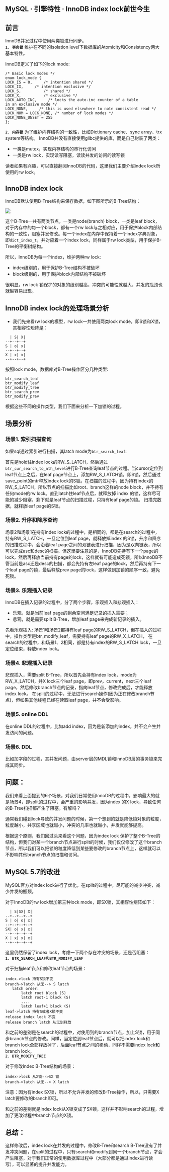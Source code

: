 ## MySQL · 引擎特性 · InnoDB index lock前世今生


    
## 前言

InnoDB并发过程中使用两类锁进行同步。   **`1. 事务锁`** 维护在不同的Isolation level下数据库的Atomicity和Consistency两大基本特性。  


InnoDB定义了如下的lock mode:  

```LANG
/* Basic lock modes */
enum lock_mode {
LOCK_IS = 0,     /* intention shared */
LOCK_IX,     /* intention exclusive */
LOCK_S,          /* shared */
LOCK_X,          /* exclusive */
LOCK_AUTO_INC,     /* locks the auto-inc counter of a table
in an exclusive mode */
LOCK_NONE,     /* this is used elsewhere to note consistent read */
LOCK_NUM = LOCK_NONE, /* number of lock modes */
LOCK_NONE_UNSET = 255
};

``` **`2. 内存锁`** 为了维护内存结构的一致性，比如Dictionary cache、sync array、trx system等结构。
InnoDB并没有直接使用glibc提供的库，而是自己封装了两类：  

* 一类是mutex，实现内存结构的串行化访问
* 一类是rw lock，实现读写阻塞，读读并发的访问的读写锁



读者如果有兴趣，可以直接翻阅InnoDB的代码，这里我们主要介绍index lock所使用的rw lock。  

## InnoDB index lock

InnoDB默认使用B-Tree结构来保存数据，如下图所示的B-Tree结构：

![][0]  


这个B-Tree一共有两类节点，一类是node(branch) block，一类是leaf block，对于内存中的每一个block，都有一个rw lock与之相对应，用于保护block内部结构的一致性，阻塞并发修改。每一个index在内存中保持着一个index字典对象，即`dict_index_t`，并对应着一个index lock，同样属于rw lock类型，用于保护B-Tree的平衡树结构。  


所以，InnoDB为每一个index，维护两种rw lock:  

* index级别的，用于保护B-Tree结构不被破坏
* block级别的，用于保护block内部结构不被破坏



很明显，rw lock 锁保护的对象的级别越高，冲突的可能性就越大，并发的瓶颈也就越容易出现。  

## InnoDB index lock的处理场景分析


* 我们先来看rw lock的模型，rw lock一共使用两类lock mode，即S锁和X锁，其相容性矩阵是：


```LANG
  | S| X|
--+--+--+
S | o| x|
--+--+--+
X | x| x|
--+--+--+

```

按照lock mode，数据库对B-Tree操作区分几种类型:  

```LANG
btr_search_leaf
btr_modify_leaf
btr_modify_tree
btr_search_prev
btr_modify_prev

```

根据这些不同的操作类型，我们下面来分析一下加锁的过程。  

## 场景分析

### 场景1. 索引扫描查询


如果sql通过索引进行扫描，其latch mode为`btr_search_leaf`:  


首先是hold住index lock的RW_S_LATCH，然后通过`btr_cur_search_to_nth_level`进行B-Tree查询leaf节点的过程。当cursor定位到leaf节点上之后，在leaf page节点上，添加RW_S_LATCH锁，即S锁，然后通过save_point的mtr释放index lock的S锁。在扫描的过程中，因为持有index的RW_S_LATCH，所以节点的扫描比如root、branch这样的node block，并不持有任何mode的rw lock。直到latch住leaf节点后，就释放掉 index 的锁，这样尽可能的减少阻塞，剩下就是leaf节点的扫描过程，只持有leaf page的锁。 扫描完数据，就释放leaf page的S锁。  

### 场景2. 升序和降序查询


场景2和场景1在持有index lock的过程中，是相同的，都是在search的过程中，持有RW_S_LATCH，一旦定位到leaf page，就释放掉index 的S锁，升序和降序的扫描过程中，会沿着leaf page之间的双链表进行扫描，因为是双向链表，所以可以完成asc和desc的扫描。但这里要注意的是，InnoDB先持有下一个page的lock，然后再释放当前持有page的lock，这样就有可能造成死锁，所以InnoDB不管当前是asc还是desc的扫描，都会先持有左leaf page的lock，然后再持有下一个leaf page的锁，最后释放prev page的lock，这样做到加锁的顺序一致，避免死锁。  

### 场景3. 乐观插入记录


InnoDB在插入记录的过程中，分了两个步骤，乐观插入和悲观插入：  

* 乐观，就是当前leaf page的剩余空间满足记录的插入需要；
* 悲观，就是需要split B-Tree，增加leaf page来完成新记录的插入。



先看乐观插入:
场景1和场景2都持有leaf page的RW_S_LATCH，但在插入的过程中，操作类型是btr_modify_leaf，需要持有leaf page的RW_X_LATCH， 在search的过程中，和场景1、2相同，都是持有index的RW_S_LATCH lock，一旦定位结束，释放index lock。  

### 场景4. 悲观插入记录


悲观插入，需要split B-Tree，所以首先会持有index lock，mode为RW_X_LATCH，并X lock三个leaf page，即prev，current，next三个leaf page，然后修改branch节点的记录，指向leaf节点，修改完成后，才能释放index lock。
在split的过程中，无法进行search操作(因为正在修改branch节点)，但如果其他线程已经在读取leaf page，并不会受影响。  

### 场景5. online DDL


在online DDL的过程中，比如add index，因为是新添加的index，并不会产生并发访问的问题。  

### 场景6. DDL


比如加字段的过程，其并发问题，由server层的MDL锁和InnoDB层的事务锁来完成其同步。  

## 问题：

我们来看上面提到的6个场景，对我们日常使用InnoDB的过程中，影响最大的就是场景4，即split的过程中，会严重的影响并发，因为index 的X lock，导致任何的B-Tree扫描都产生了阻塞。有解吗？  


通常我们碰到lock导致的并发问题的时候，第一个想到的就是降低锁对象的粒度，粒度越小，共享区域也就越小，冲突的几率也就越小，并发就能够提高。  


根据这个原则，我们回过头来看这个问题，因为index lock 保护了整个B-Tree的结构，但我们对某一个branch节点进行split的时候，我们仅仅修改了这个branch节点，所以我们可以把锁的粒度降低到某些要修改的branch节点上，这样就可以不影响其他branch节点的扫描和访问。  

## MySQL 5.7的改进


MySQL官方对index lock进行了优化，在split的过程中，尽可能的减少冲突，减少并发的瓶颈。  


对于InnoDB的rw lock增加第三种lock mode，即SX锁，其相容性矩阵如下：  

```LANG
  | S|SX| X|
--+--+--+--+
S | o| o| x|
--+--+--+--+
SX| o| x| x|
--+--+--+--+
X | x| x| x|
--+--+--+--+

```

这里仍然保留了index lock，考虑一下两个存在冲突的场景，还是否阻塞：   **`1. BTR_SEARCH_LEAF和BTR_MODIFY_LEAF`**   


对于扫描leaf节点和修改leaf节点的场景：  

```LANG
index->lock 持有S锁不变
branch->latch 从无--> S latch
   latch order:
       latch root block (S)
       latch root-1 block (S)
       ....
       latch leaf+1 block (S)
leaf->latch 持有S或者X锁不变
release index lock 不变
release branch latch 从无到释放

```


和之前的差别是在search的过程中，对使用到的branch节点，加上S锁，用于同步branch节点的修改。同样，当定位到leaf节点后，就可以把index lock和branch lock全部释放掉了，后面leaf节点之间的移动，同样不需要index lock和branch lock。   **`2. BTR_MODIFY_TREE`**   


对于修改index B-Tree结构的场景：  

```LANG
index->lock 从X锁-->SX 锁
branch->latch 从无--> X latch

```


注意：因为有index SX锁，所以不允许并发的修改B-Tree操作，所以，只需要X latch要修改的branch即可。  


和之前的差别就是index lock从X锁变成了SX锁，这样并不影响search的过程，增加了更改过程中branch节点的X锁。  

## 总结：


这样修改后，index lock在并发的过程中，修改B-Tree和search B-Tree没有了并发冲突问题，在split的过程中，只有search和modify到同一个branch节点，才会产生阻塞，对于我们正常的使用数据库过程中（大部分都是通过index进行读写），可以显著的提升并发能力。  


[0]: http://mysql.taobao.org/monthly/pic/2015-07-05/innodb-btree.png